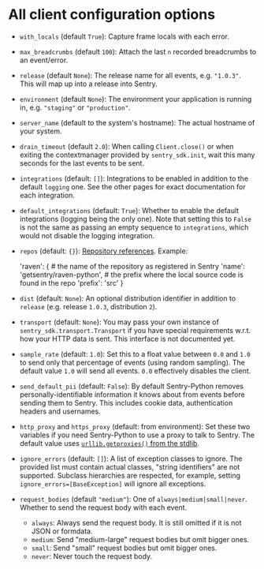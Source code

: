 # All client configuration options

- ``with_locals`` (default ``True``): Capture frame locals with each error.
- ``max_breadcrumbs`` (default ``100``): Attach the last ``n`` recorded
  breadcrumbs to an event/error.
- ``release`` (default ``None``): The release name for all events, e.g.
  ``"1.0.3"``. This will map up into a release into Sentry.
- ``environment`` (default ``None``): The environment your application is
  running in, e.g.  ``"staging"`` or ``"production"``.
- ``server_name`` (default to the system's hostname): The actual hostname of your
  system.
- ``drain_timeout`` (default ``2.0``): When calling ``Client.close()`` or when
  exiting the contextmanager provided by ``sentry_sdk.init``, wait this many
  seconds for the last events to be sent.
- ``integrations`` (default: ``[]``): Integrations to be enabled in addition to
  the default ``logging`` one. See the other pages for exact documentation for
  each integration.
- ``default_integrations`` (default: ``True``): Whether to enable the default
  integrations (logging being the only one). Note that setting this to
  ``False`` is not the same as passing an empty sequence to ``integrations``,
  which would not disable the logging integration.
- ``repos`` (default: ``{}``): [Repository
  references](https://docs.sentry.io/clientdev/interfaces/repos/). Example:

    'raven': {
        # the name of the repository as registered in Sentry
        'name': 'getsentry/raven-python',
        # the prefix where the local source code is found in the repo
        'prefix': 'src'
    }
- ``dist`` (default: ``None``): An optional distribution identifier in addition
  to ``release`` (e.g. release ``1.0.3``, distribution ``2``).
- ``transport`` (default: ``None``): You may pass your own instance of
  ``sentry_sdk.transport.Transport`` if you have special requirements w.r.t.
  how your HTTP data is sent. This interface is not documented yet.
- ``sample_rate`` (default: ``1.0``): Set this to a float value between ``0.0``
  and ``1.0`` to send only that percentage of events (using random sampling).
  The default value ``1.0`` will send all events. ``0.0`` effectively disables
  the client.
- ``send_default_pii`` (default: ``False``): By default Sentry-Python removes
  personally-identifiable information it knows about from events before sending
  them to Sentry. This includes cookie data, authentication headers and
  usernames.
- ``http_proxy`` and ``https_proxy`` (default: from environment): Set these two
  variables if you need Sentry-Python to use a proxy to talk to Sentry. The
  default value uses [``urllib.getproxies()`` from the
  stdlib](https://docs.python.org/3.7/library/urllib.request.html#urllib.request.getproxies).
- ``ignore_errors`` (default: ``[]``): A list of exception classes to ignore.
  The provided list must contain actual classes, "string identifiers" are not
  supported. Subclass hierarchies are respected, for example, setting
  ``ignore_errors=[BaseException]`` will ignore all exceptions.
- ``request_bodies`` (default ``"medium"``): One of
  ``always|medium|small|never``. Whether to send the request body with each event.

  - ``always``: Always send the request body. It is still omitted if it is not
    JSON or formdata.
  - ``medium``: Send "medium-large" request bodies but omit bigger ones.
  - ``small``: Send "small" request bodies but omit bigger ones.
  - ``never``: Never touch the request body.
